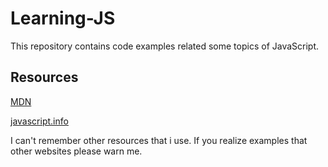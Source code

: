 # Learning-JS

This repository contains code examples related some topics of JavaScript. 


## Resources

[MDN](https://developer.mozilla.org/en-US/docs/Web/JavaScript)

[javascript.info](https://javascript.info/)

I can't remember other resources that i use. If you realize examples that other websites please warn me.
